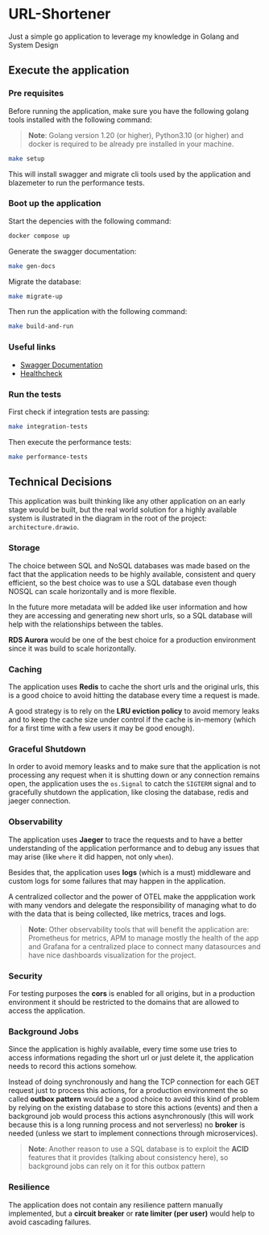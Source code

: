 # URL-Shortener

Just a simple go application to leverage my knowledge in Golang and System Design

## Execute the application

### Pre requisites

Before running the application, make sure you have the following golang tools installed with the following command:

> **Note**: Golang version 1.20 (or higher), Python3.10 (or higher) and docker is required to be already pre installed in your machine.

```sh
make setup
```

This will install swagger and migrate cli tools used by the application and blazemeter to run the performance tests.

### Boot up the application

Start the depencies with the following command:

```sh
docker compose up
```

Generate the swagger documentation:

```sh
make gen-docs
```

Migrate the database:

```sh
make migrate-up
```

Then run the application with the following command:

```sh
make build-and-run
```

### Useful links

- [Swagger Documentation](http://localhost:3333/swagger/index.html)
- [Healthcheck](http://localhost:3333/health)

### Run the tests

First check if integration tests are passing:

```sh
make integration-tests
```

Then execute the performance tests:

```sh
make performance-tests
```

## Technical Decisions

This application was built thinking like any other application on an early stage would be built, but the real world solution for a highly available system is ilustrated in the diagram in the root of the project: `architecture.drawio`.

### Storage

The choice between SQL and NoSQL databases was made based on the fact that the application needs to be highly available, consistent and query efficient, so the best choice was to use a SQL database even though NOSQL can scale horizontally and is more flexible.

In the future more metadata will be added like user information and how they are accessing and generating new short urls, so a SQL database will help with the relationships between the tables.

**RDS Aurora** would be one of the best choice for a production environment since it was build to scale horizontally.

### Caching

The application uses **Redis** to cache the short urls and the original urls, this is a good choice to avoid hitting the database every time a request is made.

A good strategy is to rely on the **LRU eviction policy** to avoid memory leaks and to keep the cache size under control if the cache is in-memory (which for a first time with a few users it may be good enough).

### Graceful Shutdown

In order to avoid memory leasks and to make sure that the application is not processing any request when it is shutting down or any connection remains open, the application uses the `os.Signal` to catch the `SIGTERM` signal and to gracefully shutdown the application, like closing the database, redis and jaeger connection.

### Observability

The application uses **Jaeger** to trace the requests and to have a better understanding of the application performance and to debug any issues that may arise (like `where` it did happen, not only `when`).

Besides that, the application uses **logs** (which is a must) middleware and custom logs for some failures that may happen in the application.

A centralized collector and the power of OTEL make the appplication work with many vendors and delegate the responsibility of managing what to do with the data that is being collected, like metrics, traces and logs.

> **Note**: Other observability tools that will benefit the application are: Prometheus for metrics, APM to manage mostly the health of the app and Grafana for a centralized place to connect many datasources and have nice dashboards visualization for the project.

### Security

For testing purposes the **cors** is enabled for all origins, but in a production environment it should be restricted to the domains that are allowed to access the application.

### Background Jobs

Since the application is highly available, every time some use tries to access informations regading the short url or just delete it, the application needs to record this actions somehow.

Instead of doing synchronously and hang the TCP connection for each GET request just to process this actions, for a production environment the so called **outbox pattern** would be a good choice to avoid this kind of problem by relying on the existing database to store this actions (events) and then a background job would process this actions asynchronously (this will work because this is a long running process and not serverless) no **broker** is needed (unless we start to implement connections through microservices).

> **Note**: Another reason to use a SQL database is to exploit the **ACID** features that it provides (talking about consistency here), so background jobs can rely on it for this outbox pattern

### Resilience

The application does not contain any resilience pattern manually implemented, but a **circuit breaker** or **rate limiter (per user)** would help to avoid cascading failures.
